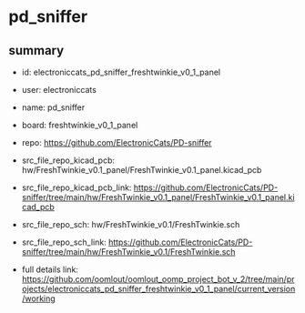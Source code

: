 # pd_sniffer
 
## summary 
* id: electroniccats_pd_sniffer_freshtwinkie_v0_1_panel
* user: electroniccats
* name: pd_sniffer
* board: freshtwinkie_v0_1_panel
* repo: https://github.com/ElectronicCats/PD-sniffer
* src_file_repo_kicad_pcb: hw/FreshTwinkie_v0.1_panel/FreshTwinkie_v0.1_panel.kicad_pcb
* src_file_repo_kicad_pcb_link: https://github.com/ElectronicCats/PD-sniffer/tree/main/hw/FreshTwinkie_v0.1_panel/FreshTwinkie_v0.1_panel.kicad_pcb


* src_file_repo_sch: hw/FreshTwinkie_v0.1/FreshTwinkie.sch
* src_file_repo_sch_link: https://github.com/ElectronicCats/PD-sniffer/tree/main/hw/FreshTwinkie_v0.1/FreshTwinkie.sch
* full details link: https://github.com/oomlout/oomlout_oomp_project_bot_v_2/tree/main/projects/electroniccats_pd_sniffer_freshtwinkie_v0_1_panel/current_version/working  






